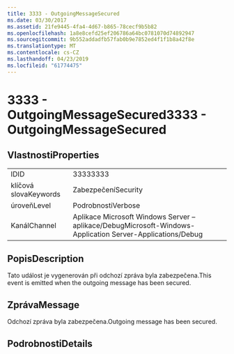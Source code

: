 ```yaml
---
title: 3333 - OutgoingMessageSecured
ms.date: 03/30/2017
ms.assetid: 21fe9445-4fa4-4d67-b865-78cecf9b5b82
ms.openlocfilehash: 1a8e8cefd25ef206786a64bc0781070d74892947
ms.sourcegitcommit: 9b552addadfb57fab0b9e7852ed4f1f1b8a42f8e
ms.translationtype: MT
ms.contentlocale: cs-CZ
ms.lasthandoff: 04/23/2019
ms.locfileid: "61774475"
---
```

# <a name="3333---outgoingmessagesecured"></a><span data-ttu-id="60185-102">3333 - OutgoingMessageSecured</span><span class="sxs-lookup"><span data-stu-id="60185-102">3333 - OutgoingMessageSecured</span></span>
## <a name="properties"></a><span data-ttu-id="60185-103">Vlastnosti</span><span class="sxs-lookup"><span data-stu-id="60185-103">Properties</span></span>  
  
|||  
|-|-|  
|<span data-ttu-id="60185-104">ID</span><span class="sxs-lookup"><span data-stu-id="60185-104">ID</span></span>|<span data-ttu-id="60185-105">3333</span><span class="sxs-lookup"><span data-stu-id="60185-105">3333</span></span>|  
|<span data-ttu-id="60185-106">klíčová slova</span><span class="sxs-lookup"><span data-stu-id="60185-106">Keywords</span></span>|<span data-ttu-id="60185-107">Zabezpečení</span><span class="sxs-lookup"><span data-stu-id="60185-107">Security</span></span>|  
|<span data-ttu-id="60185-108">úroveň</span><span class="sxs-lookup"><span data-stu-id="60185-108">Level</span></span>|<span data-ttu-id="60185-109">Podrobnosti</span><span class="sxs-lookup"><span data-stu-id="60185-109">Verbose</span></span>|  
|<span data-ttu-id="60185-110">Kanál</span><span class="sxs-lookup"><span data-stu-id="60185-110">Channel</span></span>|<span data-ttu-id="60185-111">Aplikace Microsoft Windows Server – aplikace/Debug</span><span class="sxs-lookup"><span data-stu-id="60185-111">Microsoft-Windows-Application Server-Applications/Debug</span></span>|  
  
## <a name="description"></a><span data-ttu-id="60185-112">Popis</span><span class="sxs-lookup"><span data-stu-id="60185-112">Description</span></span>  
 <span data-ttu-id="60185-113">Tato událost je vygenerován při odchozí zpráva byla zabezpečena.</span><span class="sxs-lookup"><span data-stu-id="60185-113">This event is emitted when the outgoing message has been secured.</span></span>  
  
## <a name="message"></a><span data-ttu-id="60185-114">Zpráva</span><span class="sxs-lookup"><span data-stu-id="60185-114">Message</span></span>  
 <span data-ttu-id="60185-115">Odchozí zpráva byla zabezpečena.</span><span class="sxs-lookup"><span data-stu-id="60185-115">Outgoing message has been secured.</span></span>  
  
## <a name="details"></a><span data-ttu-id="60185-116">Podrobnosti</span><span class="sxs-lookup"><span data-stu-id="60185-116">Details</span></span>
